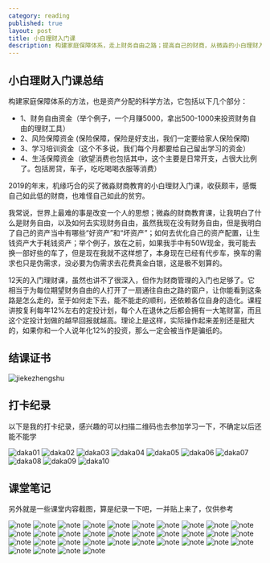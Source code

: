 ```yaml
---
category: reading
published: true
layout: post
title: 小白理财入门课
description: 构建家庭保障体系，走上财务自由之路；提高自己的财商，从微淼的小白理财入门课开始，真心不是广告贴
---
```


## 小白理财入门课总结

构建家庭保障体系的方法，也是资产分配的科学方法，它包括以下几个部分：

* 1、财务自由资金（举个例子，一个月赚5000，拿出500-1000来投资财务自由的理财工具）
* 2、风险保障资金 (保险保障，保险是好支出，我们一定要给家人保险保障)
* 3、学习培训资金（这个不多说，我们每个月都要给自己留出学习的资金）
* 4、生活保障资金（欲望消费也包括其中，这个主要是日常开支，占很大比例了。包括房贷，车子，吃吃喝喝衣服等消费）

2019的年末，机缘巧合的买了微淼财商教育的小白理财入门课，收获颇丰，感慨自己如此低的财商，也难怪自己如此的贫穷。

我常说，世界上最难的事是改变一个人的思想；微淼的财商教育课，让我明白了什么是财务自由，以及如何去实现财务自由，虽然我现在没有财务自由，但是我明白了自己的资产当中有哪些“好资产”和“坏资产”；如何去优化自己的资产配置，让生钱资产大于耗钱资产；举个例子，放在之前，如果我手中有50W现金，我可能去换一部好些的车了，但是现在我就不这样想了，本身现在已经有代步车，换车的需求也只是伪需求，没必要为伪需求去花费真金白银，这是极不划算的。

12天的入门理财课，虽然也讲不了很深入，但作为财商管理的入门也足够了。它相当于为每位期望财务自由的人打开了一扇通往自由之路的窗户，让你能看到这条路是怎么走的，至于如何走下去，能不能走的顺利，还依赖各位自身的造化。课程讲按复利每年12%左右的定投计划，每个人在退休之后都会拥有一大笔财富，而且这个定投计划做的越早回报就越高。理论上是这样，实际操作起来差别还是挺大的，如果你和一个人说年化12%的投资，那么一定会被当作是骗纸的。


## 结课证书

![jiekezhengshu](../data/reading/xiaobai/jiekezhengshu.PNG)


## 打卡纪录

以下是我的打卡纪录，感兴趣的可以扫描二维码也去参加学习一下，不确定以后还能不能学

![daka01](../data/reading/xiaobai/daka/01.PNG)
![daka02](../data/reading/xiaobai/daka/02.PNG)
![daka03](../data/reading/xiaobai/daka/03.PNG)
![daka04](../data/reading/xiaobai/daka/04.PNG)
![daka05](../data/reading/xiaobai/daka/05.PNG)
![daka06](../data/reading/xiaobai/daka/06.PNG)
![daka07](../data/reading/xiaobai/daka/07.PNG)
![daka08](../data/reading/xiaobai/daka/08.PNG)
![daka09](../data/reading/xiaobai/daka/09.PNG)
![daka10](../data/reading/xiaobai/daka/10.PNG)


## 课堂笔记

另外就是一些课堂内容截图，算是纪录一下吧，一并贴上来了，仅供参考

![note](../data/reading/xiaobai/note/01.PNG)
![note](../data/reading/xiaobai/note/02.PNG)
![note](../data/reading/xiaobai/note/03.PNG)
![note](../data/reading/xiaobai/note/04.PNG)
![note](../data/reading/xiaobai/note/05.PNG)
![note](../data/reading/xiaobai/note/06.PNG)
![note](../data/reading/xiaobai/note/07.PNG)
![note](../data/reading/xiaobai/note/08.PNG)
![note](../data/reading/xiaobai/note/09.PNG)
![note](../data/reading/xiaobai/note/10.PNG)
![note](../data/reading/xiaobai/note/11.PNG)
![note](../data/reading/xiaobai/note/12.PNG)
![note](../data/reading/xiaobai/note/13.PNG)
![note](../data/reading/xiaobai/note/14.PNG)
![note](../data/reading/xiaobai/note/15.PNG)
![note](../data/reading/xiaobai/note/16.PNG)
![note](../data/reading/xiaobai/note/17.PNG)
![note](../data/reading/xiaobai/note/18.PNG)
![note](../data/reading/xiaobai/note/19.PNG)
![note](../data/reading/xiaobai/note/20.PNG)
![note](../data/reading/xiaobai/note/21.PNG)
![note](../data/reading/xiaobai/note/22.PNG)
![note](../data/reading/xiaobai/note/23.PNG)
![note](../data/reading/xiaobai/note/24.PNG)
![note](../data/reading/xiaobai/note/25.PNG)
![note](../data/reading/xiaobai/note/26.PNG)
![note](../data/reading/xiaobai/note/27.PNG)
![note](../data/reading/xiaobai/note/28.PNG)
![note](../data/reading/xiaobai/note/29.PNG)
![note](../data/reading/xiaobai/note/30.PNG)
![note](../data/reading/xiaobai/note/31.PNG)
![note](../data/reading/xiaobai/note/32.PNG)
![note](../data/reading/xiaobai/note/33.PNG)
![note](../data/reading/xiaobai/note/34.PNG)


